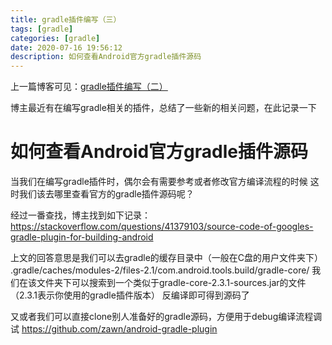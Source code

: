 ```yaml
---
title: gradle插件编写（三）
tags: [gradle]
categories: [gradle]
date: 2020-07-16 19:56:12
description: 如何查看Android官方gradle插件源码
---
```


上一篇博客可见：[gradle插件编写（二）](/2020/03/29/gradle插件编写（二）/)

博主最近有在编写gradle相关的插件，总结了一些新的相关问题，在此记录一下

# 如何查看Android官方gradle插件源码

当我们在编写gradle插件时，偶尔会有需要参考或者修改官方编译流程的时候
这时我们该去哪里查看官方的gradle插件源码呢？

经过一番查找，博主找到如下记录：
https://stackoverflow.com/questions/41379103/source-code-of-googles-gradle-plugin-for-building-android

上文的回答意思是我们可以去gradle的缓存目录中（一般在C盘的用户文件夹下）
.gradle/caches/modules-2/files-2.1/com.android.tools.build/gradle-core/
我们在该文件夹下可以搜索到一个类似于gradle-core-2.3.1-sources.jar的文件（2.3.1表示你使用的gradle插件版本）
反编译即可得到源码了

又或者我们可以直接clone别人准备好的gradle源码，方便用于debug编译流程调试
https://github.com/zawn/android-gradle-plugin
